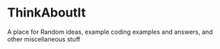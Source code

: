 # ThinkAboutIt
A place for Random ideas, example coding examples and answers, and other miscellaneous stuff
